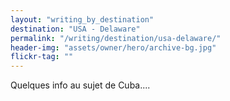 ```yaml
---
layout: "writing_by_destination"
destination: "USA - Delaware"
permalink: "/writing/destination/usa-delaware/"
header-img: "assets/owner/hero/archive-bg.jpg"
flickr-tag: ""
---
```


Quelques info au sujet de Cuba....